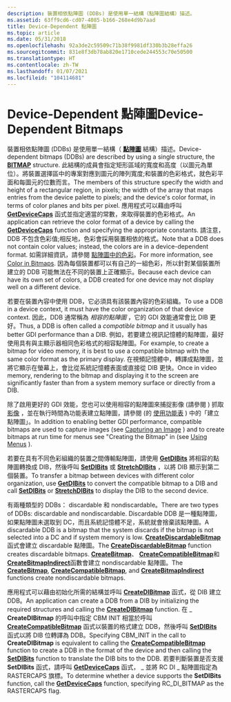 ```yaml
---
description: 裝置相依點陣圖 (DDBs) 是使用單一結構（點陣圖結構）描述。
ms.assetid: 63ff9cd6-cd07-4085-b166-268e4d9b7aad
title: Device-Dependent 點陣圖
ms.topic: article
ms.date: 05/31/2018
ms.openlocfilehash: 92a3de2c59509c71b38f9981df330b3b28effa26
ms.sourcegitcommit: 831e8f3db78ab820e1710cede244553c70e50500
ms.translationtype: HT
ms.contentlocale: zh-TW
ms.lasthandoff: 01/07/2021
ms.locfileid: "104114681"
---
```

# <a name="device-dependent-bitmaps"></a><span data-ttu-id="5c8ed-103">Device-Dependent 點陣圖</span><span class="sxs-lookup"><span data-stu-id="5c8ed-103">Device-Dependent Bitmaps</span></span>

<span data-ttu-id="5c8ed-104">裝置相依點陣圖 (DDBs) 是使用單一結構（ [**點陣圖**](/windows/win32/api/wingdi/ns-wingdi-bitmap) 結構）描述。</span><span class="sxs-lookup"><span data-stu-id="5c8ed-104">Device-dependent bitmaps (DDBs) are described by using a single structure, the [**BITMAP**](/windows/win32/api/wingdi/ns-wingdi-bitmap) structure.</span></span> <span data-ttu-id="5c8ed-105">此結構的成員會指定矩形區域的寬度和高度（以圖元為單位）。將裝置選擇區中的專案對應到圖元的陣列寬度;和裝置的色彩格式，就色彩平面和每圖元的位數而言。</span><span class="sxs-lookup"><span data-stu-id="5c8ed-105">The members of this structure specify the width and height of a rectangular region, in pixels; the width of the array that maps entries from the device palette to pixels; and the device's color format, in terms of color planes and bits per pixel.</span></span> <span data-ttu-id="5c8ed-106">應用程式可以藉由呼叫 [**GetDeviceCaps**](/windows/desktop/api/Wingdi/nf-wingdi-getdevicecaps) 函式並指定適當的常數，來取得裝置的色彩格式。</span><span class="sxs-lookup"><span data-stu-id="5c8ed-106">An application can retrieve the color format of a device by calling the [**GetDeviceCaps**](/windows/desktop/api/Wingdi/nf-wingdi-getdevicecaps) function and specifying the appropriate constants.</span></span> <span data-ttu-id="5c8ed-107">請注意，DDB 不包含色彩值;相反地，色彩會採用裝置相依的格式。</span><span class="sxs-lookup"><span data-stu-id="5c8ed-107">Note that a DDB does not contain color values; instead, the colors are in a device-dependent format.</span></span> <span data-ttu-id="5c8ed-108">如需詳細資訊，請參閱 [點陣圖中的色彩](color-in-bitmaps.md)。</span><span class="sxs-lookup"><span data-stu-id="5c8ed-108">For more information, see [Color in Bitmaps](color-in-bitmaps.md).</span></span> <span data-ttu-id="5c8ed-109">因為每個裝置都可以有自己的一組色彩，所以針對某個裝置所建立的 DDB 可能無法在不同的裝置上正確顯示。</span><span class="sxs-lookup"><span data-stu-id="5c8ed-109">Because each device can have its own set of colors, a DDB created for one device may not display well on a different device.</span></span>

<span data-ttu-id="5c8ed-110">若要在裝置內容中使用 DDB，它必須具有該裝置內容的色彩組織。</span><span class="sxs-lookup"><span data-stu-id="5c8ed-110">To use a DDB in a device context, it must have the color organization of that device context.</span></span> <span data-ttu-id="5c8ed-111">因此，DDB 通常稱為 *相容的點陣圖* ，它的 GDI 效能通常會比 DIB 更好。</span><span class="sxs-lookup"><span data-stu-id="5c8ed-111">Thus, a DDB is often called a *compatible bitmap* and it usually has better GDI performance than a DIB.</span></span> <span data-ttu-id="5c8ed-112">例如，若要建立視訊記憶體的點陣圖，最好使用具有與主顯示器相同色彩格式的相容點陣圖。</span><span class="sxs-lookup"><span data-stu-id="5c8ed-112">For example, to create a bitmap for video memory, it is best to use a compatible bitmap with the same color format as the primary display.</span></span> <span data-ttu-id="5c8ed-113">在視頻記憶體中，轉譯成點陣圖，並將它顯示在螢幕上，會比從系統記憶體表面或直接從 DIB 更快。</span><span class="sxs-lookup"><span data-stu-id="5c8ed-113">Once in video memory, rendering to the bitmap and displaying it to the screen are significantly faster than from a system memory surface or directly from a DIB.</span></span>

<span data-ttu-id="5c8ed-114">除了啟用更好的 GDI 效能，您也可以使用相容的點陣圖來捕捉影像 (請參閱 ) 抓取 [影像](capturing-an-image.md) ，並在執行時間為功能表建立點陣圖，請參閱 (的 [使用功能表](../menurc/using-menus.md) ) 中的「建立點陣圖」。</span><span class="sxs-lookup"><span data-stu-id="5c8ed-114">In addition to enabling better GDI performance, compatible bitmaps are used to capture images (see [Capturing an Image](capturing-an-image.md) ) and to create bitmaps at run time for menus see "Creating the Bitmap" in (see [Using Menus](../menurc/using-menus.md) ).</span></span>

<span data-ttu-id="5c8ed-115">若要在具有不同色彩組織的裝置之間傳輸點陣圖，請使用 [**GetDIBits**](/windows/desktop/api/Wingdi/nf-wingdi-getdibits) 將相容的點陣圖轉換成 DIB，然後呼叫 [**SetDIBits**](/windows/desktop/api/Wingdi/nf-wingdi-setdibits) 或 [**StretchDIBits**](/windows/desktop/api/Wingdi/nf-wingdi-stretchdibits) ，以將 DIB 顯示到第二個裝置。</span><span class="sxs-lookup"><span data-stu-id="5c8ed-115">To transfer a bitmap between devices with different color organization, use [**GetDIBits**](/windows/desktop/api/Wingdi/nf-wingdi-getdibits) to convert the compatible bitmap to a DIB and call [**SetDIBits**](/windows/desktop/api/Wingdi/nf-wingdi-setdibits) or [**StretchDIBits**](/windows/desktop/api/Wingdi/nf-wingdi-stretchdibits) to display the DIB to the second device.</span></span>

<span data-ttu-id="5c8ed-116">有兩種類型的 DDBs： discardable 和 nondiscardable。</span><span class="sxs-lookup"><span data-stu-id="5c8ed-116">There are two types of DDBs: discardable and nondiscardable.</span></span> <span data-ttu-id="5c8ed-117">Discardable DDB 是一種點陣圖，如果點陣圖未選取到 DC，而且系統記憶體不足，系統就會捨棄該點陣圖。</span><span class="sxs-lookup"><span data-stu-id="5c8ed-117">A discardable DDB is a bitmap that the system discards if the bitmap is not selected into a DC and if system memory is low.</span></span> <span data-ttu-id="5c8ed-118">[**CreateDiscardableBitmap**](/windows/desktop/api/Wingdi/nf-wingdi-creatediscardablebitmap)函式會建立 discardable 點陣圖。</span><span class="sxs-lookup"><span data-stu-id="5c8ed-118">The [**CreateDiscardableBitmap**](/windows/desktop/api/Wingdi/nf-wingdi-creatediscardablebitmap) function creates discardable bitmaps.</span></span> <span data-ttu-id="5c8ed-119">[**CreateBitmap**](/windows/desktop/api/Wingdi/nf-wingdi-createbitmap)、 [**CreateCompatibleBitmap**](/windows/desktop/api/Wingdi/nf-wingdi-createcompatiblebitmap)和 [**CreateBitmapIndirect**](/windows/desktop/api/Wingdi/nf-wingdi-createbitmapindirect)函數會建立 nondiscardable 點陣圖。</span><span class="sxs-lookup"><span data-stu-id="5c8ed-119">The [**CreateBitmap**](/windows/desktop/api/Wingdi/nf-wingdi-createbitmap), [**CreateCompatibleBitmap**](/windows/desktop/api/Wingdi/nf-wingdi-createcompatiblebitmap), and [**CreateBitmapIndirect**](/windows/desktop/api/Wingdi/nf-wingdi-createbitmapindirect) functions create nondiscardable bitmaps.</span></span>

<span data-ttu-id="5c8ed-120">應用程式可以藉由初始化所需的結構並呼叫 [**CreateDIBitmap**](/windows/desktop/api/Wingdi/nf-wingdi-createdibitmap) 函式，從 DIB 建立 DDB。</span><span class="sxs-lookup"><span data-stu-id="5c8ed-120">An application can create a DDB from a DIB by initializing the required structures and calling the [**CreateDIBitmap**](/windows/desktop/api/Wingdi/nf-wingdi-createdibitmap) function.</span></span> <span data-ttu-id="5c8ed-121">在 \_ **CreateDIBitmap** 的呼叫中指定 CBM INIT 相當於呼叫 [**CreateCompatibleBitmap**](/windows/desktop/api/Wingdi/nf-wingdi-createcompatiblebitmap) 函式以裝置的格式建立 DDB，然後呼叫 [**SetDIBits**](/windows/desktop/api/Wingdi/nf-wingdi-setdibits) 函式以將 DIB 位轉譯為 DDB。</span><span class="sxs-lookup"><span data-stu-id="5c8ed-121">Specifying CBM\_INIT in the call to **CreateDIBitmap** is equivalent to calling the [**CreateCompatibleBitmap**](/windows/desktop/api/Wingdi/nf-wingdi-createcompatiblebitmap) function to create a DDB in the format of the device and then calling the [**SetDIBits**](/windows/desktop/api/Wingdi/nf-wingdi-setdibits) function to translate the DIB bits to the DDB.</span></span> <span data-ttu-id="5c8ed-122">若要判斷裝置是否支援 **SetDIBits** 函式，請呼叫 [**GetDeviceCaps**](/windows/desktop/api/Wingdi/nf-wingdi-getdevicecaps) 函式， \_ 並將 RC DI \_ 點陣圖指定為 RASTERCAPS 旗標。</span><span class="sxs-lookup"><span data-stu-id="5c8ed-122">To determine whether a device supports the **SetDIBits** function, call the [**GetDeviceCaps**](/windows/desktop/api/Wingdi/nf-wingdi-getdevicecaps) function, specifying RC\_DI\_BITMAP as the RASTERCAPS flag.</span></span>

 

 

